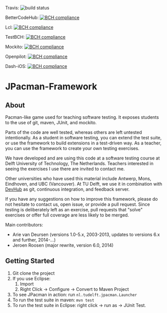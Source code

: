 Travis: ![build status](https://travis-ci.org/SERG-Delft/jpacman-framework.svg?branch=master)

BetterCodeHub: [![BCH compliance](https://bettercodehub.com/edge/badge/achilleasxy/test-bch-jpacman)](https://bettercodehub.com)

Lcl: [![BCH compliance](https://3d69b57a.ngrok.io/edge/badge/achilleasxy/test-bch-jpacman)](http://127.0.0.1:8100/)

TestBCH: [![BCH compliance](https://3d69b57a.ngrok.io/edge/badge/TestBCH/test-bch-jpacman)](http://127.0.0.1:8100/)

Mockito: [![BCH compliance](https://3d69b57a.ngrok.io/edge/badge/achilleasxy/mockito)](http://127.0.0.1:8100/)

Openpilot: [![BCH compliance](https://3d69b57a.ngrok.io/edge/badge/achilleasxy/openpilot)](http://127.0.0.1:8100/)

Dash-iOS: [![BCH compliance](https://3d69b57a.ngrok.io/edge/badge/achilleasxy/Dash-iOS)](http://127.0.0.1:8100/)


JPacman-Framework
=================

About
-----

Pacman-like game used for teaching software testing.
It exposes students to the use of git, maven, JUnit, and mockito.

Parts of the code are well tested, whereas others are left untested intentionally. As a student in software testing, you can extend the test suite, or use the framework to build extensions in a test-driven way. As a teacher, you can use the framework to create your own testing exercises.

We have developed and are using this code at a software testing course at Delft University of Technology, The Netherlands. Teachers interested in seeing the exercises I use there are invited to contact me.

Other universities who have used this material include Antwerp, Mons, Eindhoven, and UBC (Vancouver).
At TU Delft, we use it in combination with [DevHub](https://github.com/devhub-tud/devhub) as git, continuous integration, and feedback server.

If you have any suggestions on how to improve this framework, please do not hesitate to contact us, open issue, or provide a pull request. Since testing is deliberately left as an exercise, pull requests that "solve" exercises or offer full coverage are less likely to be merged.

Main contributors:

*	Arie van Deursen (versions 1.0-5.x, 2003-2013, updates to versions 6.x and further, 2014-...)
*	Jeroen Roosen (major rewrite, version 6.0, 2014)


Getting Started
---------------

1. Git clone the project
2. If you use Eclipse:
	1. Import
	2. Right Click -> Configure -> Convert to Maven Project
3. To see JPacman in action: run `nl.tudelft.jpacman.Launcher`
4. To run the test suite in maven: `mvn test`
5. To run the test suite in Eclipse: right click -> run as -> JUnit Test.
	 
